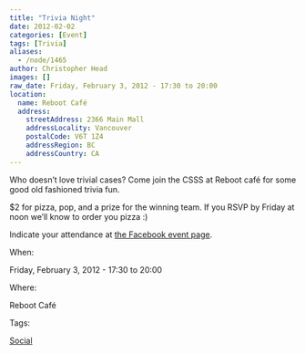 ```yaml
---
title: "Trivia Night"
date: 2012-02-02
categories: [Event]
tags: [Trivia]
aliases:
  - /node/1465
author: Christopher Head
images: []
raw_date: Friday, February 3, 2012 - 17:30 to 20:00
location:
  name: Reboot Café
  address:
    streetAddress: 2366 Main Mall
    addressLocality: Vancouver
    postalCode: V6T 1Z4
    addressRegion: BC
    addressCountry: CA
---
```


Who doesn’t love trivial cases? Come join the CSSS at Reboot café for some good old fashioned trivia fun.

$2 for pizza, pop, and a prize for the winning team. If you RSVP by Friday at noon we’ll know to order you pizza :)

Indicate your attendance at [the Facebook event page](https://www.facebook.com/events/320051354696986/).

When: 

Friday, February 3, 2012 - 17:30 to 20:00

Where: 

Reboot Café

Tags: 

[Social](/social)

